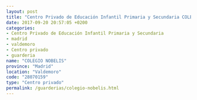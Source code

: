 ```yaml
---
layout: post
title: "Centro Privado de Educación Infantil Primaria y Secundaria COLEGIO NOBELIS"
date: 2017-09-20 20:57:05 +0200
categories:
- Centro Privado de Educación Infantil Primaria y Secundaria
- madrid
- valdemoro
- Centro privado
- guarderia
name: "COLEGIO NOBELIS"
province: "Madrid"
location: "Valdemoro"
code: "28070159"
type: "Centro privado"
permalink: /guarderias/colegio-nobelis.html
---
```

